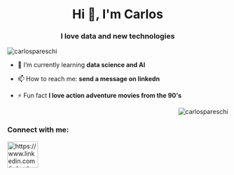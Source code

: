 <h1 align="center">Hi 👋, I'm Carlos</h1>
<h3 align="center">I love data and new technologies</h3>

<p align="left"> <img src="https://komarev.com/ghpvc/?username=carlospareschi&label=Profile%20views&color=0e75b6&style=flat" alt="carlospareschi" /> </p>

- 🌱 I’m currently learning **data science and AI**

- 📫 How to reach me: **send a message on linkedn**

- ⚡ Fun fact **I love action adventure movies from the 90's**

<p>&nbsp;<img align="right" src="https://github-readme-stats.vercel.app/api?username=carlospareschi&show_icons=true&locale=en" alt="carlospareschi" /></p>


<h3 align="left">Connect with me:</h3>
<p align="left">
<a href="https://www.linkedin.com/in/carlos-alberto-pareschi/" target="blank"><img align="center" src="https://raw.githubusercontent.com/rahuldkjain/github-profile-readme-generator/master/src/images/icons/Social/linked-in-alt.svg" alt="https://www.linkedin.com/in/carlos-alberto-pareschi/" height="60" width="70" /></a>
</p>


